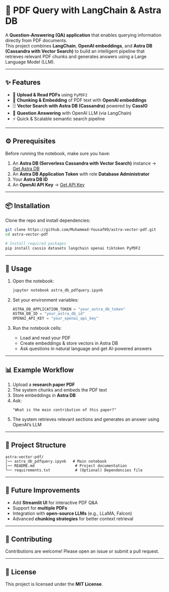 # 📄 PDF Query with LangChain & Astra DB

A **Question-Answering (QA) application** that enables querying information directly from PDF documents.  
This project combines **LangChain**, **OpenAI embeddings**, and **Astra DB (Cassandra with Vector Search)** to build an intelligent pipeline that retrieves relevant PDF chunks and generates answers using a Large Language Model (LLM).

---

## ✨ Features
- 📑 **Upload & Read PDFs** using `PyPDF2`
- 🔎 **Chunking & Embedding** of PDF text with **OpenAI embeddings**
- 🗄️ **Vector Search with Astra DB (Cassandra)** powered by **CassIO**
- 🤖 **Question Answering** with OpenAI LLM (via LangChain)
- ⚡ Quick & Scalable semantic search pipeline

---

## ⚙️ Prerequisites
Before running the notebook, make sure you have:
1. An **Astra DB (Serverless Cassandra with Vector Search)** instance → [Get Astra DB](https://www.datastax.com/astra)
2. An **Astra DB Application Token** with role **Database Administrator**
3. Your **Astra DB ID**
4. An **OpenAI API Key** → [Get API Key](https://platform.openai.com/)

---

## 📦 Installation

Clone the repo and install dependencies:

```bash
git clone https://github.com/Muhammad-Yousaf09/astra-vector-pdf.git
cd astra-vector-pdf

# Install required packages
pip install cassio datasets langchain openai tiktoken PyPDF2
```

---

## 🚀 Usage

1. Open the notebook:

   ```bash
   jupyter notebook astra_db_pdfquery.ipynb
   ```

2. Set your environment variables:
   ```python
   ASTRA_DB_APPLICATION_TOKEN = "your_astra_db_token"
   ASTRA_DB_ID = "your_astra_db_id"
   OPENAI_API_KEY = "your_openai_api_key"
   ```

3. Run the notebook cells:
   - Load and read your PDF
   - Create embeddings & store vectors in Astra DB
   - Ask questions in natural language and get AI-powered answers

---

## 📊 Example Workflow

1. Upload a **research paper PDF**  
2. The system chunks and embeds the PDF text  
3. Store embeddings in **Astra DB**  
4. Ask:  
   ```
   "What is the main contribution of this paper?"
   ```  
5. The system retrieves relevant sections and generates an answer using OpenAI’s LLM

---

## 📂 Project Structure

```
astra-vector-pdf/
│── astra_db_pdfquery.ipynb   # Main notebook
│── README.md                  # Project documentation
└── requirements.txt           # (Optional) Dependencies file
```

---

## 🔮 Future Improvements
- Add **Streamlit UI** for interactive PDF Q&A  
- Support for **multiple PDFs**  
- Integration with **open-source LLMs** (e.g., LLaMA, Falcon)  
- Advanced **chunking strategies** for better context retrieval  

---

## 🤝 Contributing
Contributions are welcome! Please open an issue or submit a pull request.

---

## 📜 License
This project is licensed under the **MIT License**.
